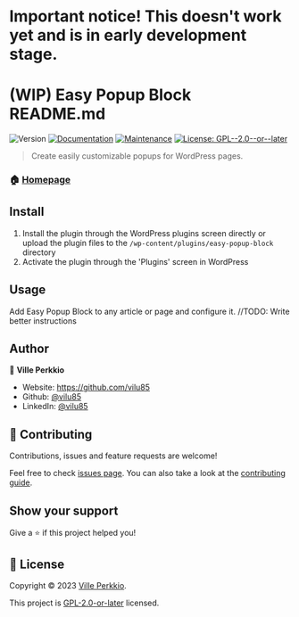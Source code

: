 # Important notice! This doesn't work yet and is in early development stage.

# (WIP) Easy Popup Block README.md
![Version](https://img.shields.io/badge/version-1.0.0+build1-gray.svg?cacheSeconds=2592000)
[![Documentation](https://img.shields.io/badge/documentation-yes-brightgreen.svg)](https://github.com/vilu85/easy-popup-block#readme)
[![Maintenance](https://img.shields.io/badge/Maintained%3F-yes-green.svg)](https://github.com/vilu85/easy-popup-block/graphs/commit-activity)
[![License: GPL--2.0--or--later](https://img.shields.io/github/license/vilu85/easy-popup-block)](https://www.gnu.org/licenses/gpl-2.0.html)

> Create easily customizable popups for WordPress pages.

### 🏠 [Homepage](https://github.com/vilu85/easy-popup-block)

## Install

1. Install the plugin through the WordPress plugins screen directly or upload the plugin files to the `/wp-content/plugins/easy-popup-block` directory
1. Activate the plugin through the 'Plugins' screen in WordPress

## Usage

Add Easy Popup Block to any article or page and configure it.
//TODO: Write better instructions

## Author

👤 **Ville Perkkio**

* Website: https://github.com/vilu85
* Github: [@vilu85](https://github.com/vilu85)
* LinkedIn: [@vilu85](https://linkedin.com/in/vilu85)

## 🤝 Contributing

Contributions, issues and feature requests are welcome!

Feel free to check [issues page](https://github.com/vilu85/easy-popup-block/issues). You can also take a look at the [contributing guide](https://github.com/vilu85/easy-popup-block/blob/master/CONTRIBUTING.md).

## Show your support

Give a ⭐️ if this project helped you!


## 📝 License

Copyright © 2023 [Ville Perkkio](https://github.com/vilu85).

This project is [GPL-2.0-or-later](https://www.gnu.org/licenses/gpl-2.0.html) licensed.
